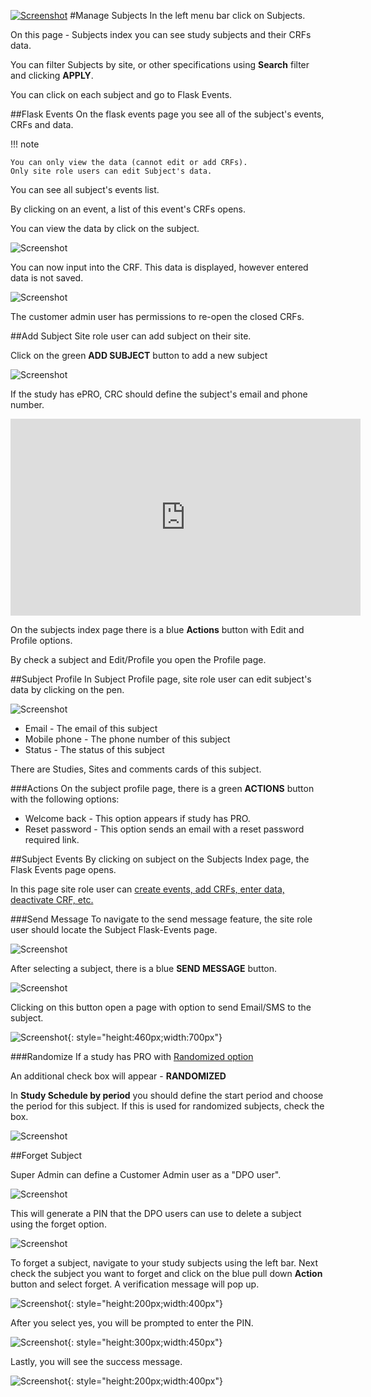 <a href="https://www.flaskdata.io">![Screenshot](img/flaskdata_logo.PNG)</a>
#Manage Subjects
In the left menu bar click on Subjects.

On this page - Subjects index you can see study subjects and their CRFs data.

You can filter Subjects by site, or other specifications using **Search** filter and clicking **APPLY**.

You can click on each subject and go to Flask Events.

##Flask Events
On the flask events page you see all of the subject's events, CRFs and data.

!!! note

    You can only view the data (cannot edit or add CRFs).
    Only site role users can edit Subject's data.

You can see all subject's events list.

By clicking on an event, a list of this event's CRFs opens.

You can view the data by click on the subject.

![Screenshot](img/newSubject/subjectSelection.png)

You can now input into the CRF. This data is displayed, however entered data is not saved. 

![Screenshot](img/newSubject/subjectData.png)

The customer admin user has permissions to re-open the closed CRFs.

##Add Subject
Site role user can add subject on their site.

Click on the green **ADD SUBJECT** button to add a new subject 

![Screenshot](img/subjects/subjeects_add_one_click.PNG)

If the study has ePRO, CRC should define the subject's email and phone number.

<iframe width="560" height="315" src="https://www.youtube.com/embed/tTwSPX_E6co" title="YouTube video player" frameborder="0" allow="accelerometer; autoplay; clipboard-write; encrypted-media; gyroscope; picture-in-picture" allowfullscreen></iframe>

On the subjects index page there is a blue **Actions** button with Edit and Profile options.

By check a subject and Edit/Profile you open the Profile page.

##Subject Profile
In Subject Profile page, site role user can edit subject's data by clicking on the pen.

![Screenshot](img/subjects/subject_edit.PNG)

* Email - The email of this subject
* Mobile phone - The phone number of this subject
* Status - The status of this subject

There are Studies, Sites and comments cards of this subject.

###Actions
On the subject profile page, there is a green **ACTIONS** button with the following options:

* Welcome back - This option appears if study has PRO.
* Reset password - This option sends an email with a reset password required link.

##Subject Events
By clicking on subject on the Subjects Index page, the Flask Events page opens.

In this page site role user can [create events, add CRFs, enter data, deactivate CRF, etc.](./manage_data.md#create-event-by-crf)

###Send Message
To navigate to the send message feature, the site role user should locate the Subject Flask-Events page.

![Screenshot](img/newSubject/subjectEvent.png)


After selecting a subject, there is a blue **SEND MESSAGE** button.

![Screenshot](img/newSubject/sendMessage.png)

Clicking on this button open a page with option to send Email/SMS to the subject.

![Screenshot](img/newSubject/message.png){: style="height:460px;width:700px"}


###Randomize
If a study has PRO with [Randomized option](./manage_forms.md#study-schedules)

An additional check box will appear - **RANDOMIZED**

In **Study Schedule by period** you should define the start period and choose the period for this subject. If this is used for randomized subjects, check the box.

![Screenshot](img/newSubject/randomizeSub.png)


##Forget Subject

Super Admin can define a Customer Admin user as a "DPO user". 

![Screenshot](img/DPOuser/dpo.png)


This will generate a PIN that the DPO users can use to delete a subject using the forget option.

![Screenshot](img/DPOuser/code.png)


To forget a subject, navigate to your study subjects using the left bar. Next check the subject you want to forget and click on the blue pull down **Action** button and select forget. A verification message will pop up.

![Screenshot](img/DPOuser/forget.png){: style="height:200px;width:400px"}


After you select yes, you will be prompted to enter the PIN.

![Screenshot](img/DPOuser/pin.png){: style="height:300px;width:450px"}


Lastly, you will see the success message. 

![Screenshot](img/DPOuser/success.png){: style="height:200px;width:400px"}
